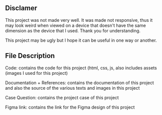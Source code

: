 Disclamer
----------
This project was not made very well. It was made not responsive, thus it may look weird when viewed on a device that doesn't have the same dimension as the device that I used. Thank you for understanding.

This project may be ugly but I hope it can be useful in one way or another.

File Description
---
Code: contains the code for this project (html, css, js, also includes assets (images I used for this project)

Documentation + References: contains the documentation of this project and also the source of the various texts and images in this project

Case Question: contains the project case of this project

Figma link: contains the link for the Figma design of this project
